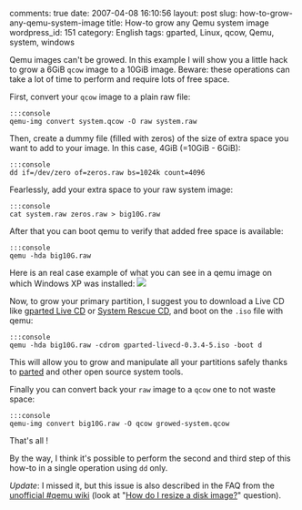 comments: true
date: 2007-04-08 16:10:56
layout: post
slug: how-to-grow-any-qemu-system-image
title: How-to grow any Qemu system image
wordpress_id: 151
category: English
tags: gparted, Linux, qcow, Qemu, system, windows

Qemu images can't be growed. In this example I will show you a little hack to grow a 6GiB `qcow` image to a 10GiB image. Beware: these operations can take a lot of time to perform and require lots of free space.

First, convert your `qcow` image to a plain raw file:

    
    :::console
    qemu-img convert system.qcow -O raw system.raw
    



Then, create a dummy file (filled with zeros) of the size of extra space you want to add to your image. In this case, 4GiB (=10GiB - 6GiB):

    
    :::console
    dd if=/dev/zero of=zeros.raw bs=1024k count=4096
    



Fearlessly, add your extra space to your raw system image:

    
    :::console
    cat system.raw zeros.raw > big10G.raw
    



After that you can boot qemu to verify that added free space is available:

    
    :::console
    qemu -hda big10G.raw
    



Here is an real case example of what you can see in a qemu image on which Windows XP was installed:
[![](http://kevin.deldycke.com/wp-content/uploads/2007/04/growed-image1-300x233.png)](http://kevin.deldycke.com/wp-content/uploads/2007/04/growed-image1.png)

Now, to grow your primary partition, I suggest you to download a Live CD like [gparted Live CD](http://gparted.sourceforge.net/livecd.php) or [System Rescue CD](http://www.sysresccd.org), and boot on the `.iso` file with qemu:

    
    :::console
    qemu -hda big10G.raw -cdrom gparted-livecd-0.3.4-5.iso -boot d
    



This will allow you to grow and manipulate all your partitions safely thanks to [parted](http://www.gnu.org/software/parted/index.shtml) and other open source system tools.

Finally you can convert back your `raw` image to a `qcow` one to not waste space:

    
    :::console
    qemu-img convert big10G.raw -O qcow growed-system.qcow
    



That's all !

By the way, I think it's possible to perform the second and third step of this how-to in a single operation using `dd` only.


_Update_: I missed it, but this issue is also described in the FAQ from the [unofficial #qemu wiki](http://kidsquid.com/cgi-bin/moin.cgi) (look at "[How do I resize a disk image?](http://kidsquid.com/cgi-bin/moin.cgi/FrequentlyAskedQuestions#head-b46370d3ad030e6c1712338f0e5112228c51212a)" question).
